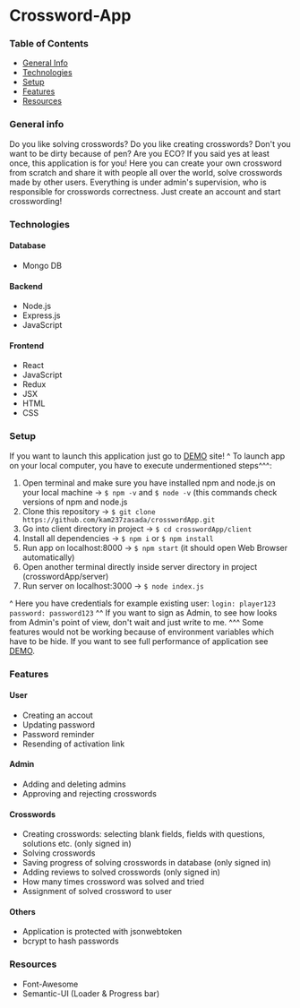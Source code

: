 # Crossword-App

### Table of Contents
* [General Info](#general-info)
* [Technologies](#technologies)
* [Setup](#setup)
* [Features](#features)
* [Resources](#resources)


### General info

Do you like solving crosswords? Do you like creating crosswords? Don't you want to be dirty because of pen? Are you ECO? If you said yes at least once, this application is for you! 
Here you can create your own crossword from scratch and share it with people all over the world, solve crosswords made by other users. Everything is under admin's supervision, who is responsible for crosswords correctness. 
Just create an account and start crosswording!


### Technologies

#### Database
* Mongo DB

#### Backend
* Node.js
* Express.js
* JavaScript

#### Frontend
* React
* JavaScript
* Redux
* JSX
* HTML
* CSS


### Setup

If you want to launch this application just go to <a href='https://krulikos-crosswords-app.web.app'>DEMO</a> site! ^
To launch app on your local computer, you have to execute undermentioned steps^^^: 
1. Open terminal and make sure you have installed npm and node.js on your local machine -> ``$ npm -v`` and ``$ node -v`` (this commands check versions of npm and node.js
2. Clone this repository -> ``$ git clone https://github.com/kam237zasada/crosswordApp.git``
3. Go into client directory in project -> ``$ cd crosswordApp/client``
4. Install all dependencies -> ``$ npm i`` or ``$ npm install``
5. Run app on localhost:8000 -> ``$ npm start`` (it should open Web Browser automatically)
6. Open another terminal directly inside server directory in project (crosswordApp/server)
7. Run server on localhost:3000 -> ``$ node index.js``

^ Here you have credentials for example existing user:
``login: player123``
``password: password123``
^^ If you want to sign as Admin, to see how looks from Admin's point of view, don't wait and just write to me.
^^^ Some features would not be working because of environment variables which have to be hide. If you want to see full performance of application see <a href='https://krulikos-crosswords-app.web.app'>DEMO</a>. 


### Features

#### User

* Creating an accout
* Updating password
* Password reminder
* Resending of activation link

#### Admin

* Adding and deleting admins
* Approving and rejecting crosswords

#### Crosswords

* Creating crosswords: selecting blank fields, fields with questions, solutions etc. (only signed in)
* Solving crosswords
* Saving progress of solving crosswords in database (only signed in)
* Adding reviews to solved crosswords (only signed in)
* How many times crossword was solved and tried
* Assignment of solved crossword to user

#### Others

* Application is protected with jsonwebtoken
* bcrypt to hash passwords


### Resources

* Font-Awesome
* Semantic-UI (Loader & Progress bar)


